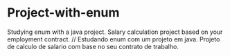 # Project-with-enum
Studying enum with a java project. Salary calculation project based on your employment contract. // Estudando enum com um projeto em java. Projeto de calculo de salario com base no seu contrato de trabalho.

